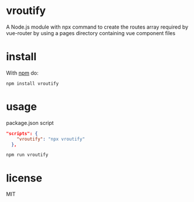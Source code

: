 # vroutify

A Node.js module with npx command to create the routes array required by vue-router by using a pages directory containing vue component files

# install

With [npm](http://npmjs.org) do:

```
npm install vroutify
```

# usage

package.json script

```json
"scripts": {
    "vroutify": "npx vroutify"
  },
```

```
npm run vroutify
```

# license

MIT
